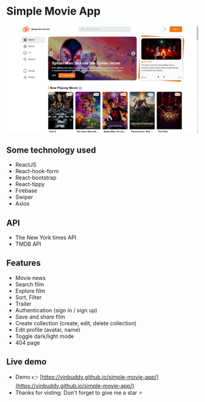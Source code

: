 # Simple Movie App

![App](/src/assets/images/SMA.png)

## Some technology used

-   ReactJS
-   React-hook-form
-   React-bootstrap
-   React-tippy
-   Firebase
-   Swiper
-   Axios

## API

-   The New York times API
-   TMDB API

## Features

-   Movie news
-   Search film
-   Explore film
-   Sort, Filter
-   Trailer
-   Authentication (sign in / sign up)
-   Save and share film
-   Create collection (create, edit, delete collection)
-   Edit profile (avatar, name)
-   Toggle dark/light mode
-   404 page

## Live demo

-   Demo 👉 [https://vinbuddy.github.io/simple-movie-app/](https://vinbuddy.github.io/simple-movie-app/)
-   Thanks for visting. Don't forget to give me a star ⭐

